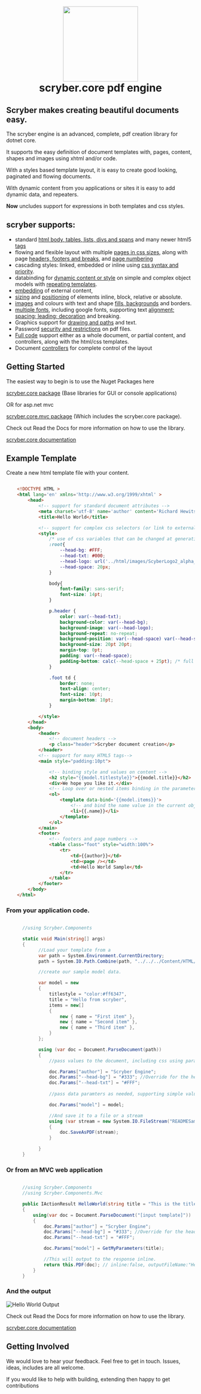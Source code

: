 <h1 align='center'>
    <img height='200' src='https://raw.githubusercontent.com/richard-scryber/scryber.core/master/ScyberLogo2_alpha_small.png'/>
    <br/>
    scryber.core pdf engine
</h1>

## Scryber makes creating beautiful documents easy.

The scryber engine is an advanced, complete, pdf creation library for dotnet core.

It supports the easy definition of document templates with, pages, content, shapes and images using xhtml and/or code.

With a styles based template layout, it is easy to create good looking, paginated and flowing documents.

With dynamic content from you applications or sites it is easy to add dynamic data, and repeaters.

**Now** uncludes support for expressions in both templates and css styles.



## scryber supports:

- standard [html body, tables, lists, divs and spans](https://scrybercore.readthedocs.io/en/latest/document_components.html) and many newer html5 [tags](https://scrybercore.readthedocs.io/en/latest/document_components.html)
- flowing and flexible layout with multiple [pages in css sizes](https://scrybercore.readthedocs.io/en/latest/document_pages.html), along with page [headers, footers and breaks](https://scrybercore.readthedocs.io/en/latest/document_pages.html), and [page numbering](https://scrybercore.readthedocs.io/en/latest/document_pagenumbering.html)
- cascading styles: linked, embedded or inline using [css syntax and priority](https://scrybercore.readthedocs.io/en/latest/document_styles.html).
- databinding for [dynamic content or style](https://scrybercore.readthedocs.io/en/latest/binding_model.html) on simple and complex object models with [repeating templates](https://scrybercore.readthedocs.io/en/latest/binding_model.html#using-objects).
- [embedding](https://scrybercore.readthedocs.io/en/latest/document_references.html) of external content,
- [sizing](https://scrybercore.readthedocs.io/en/latest/component_sizing.html) and [positioning](https://scrybercore.readthedocs.io/en/latest/component_positioning.html) of elements inline, block, relative or absolute.
- [images](https://scrybercore.readthedocs.io/en/latest/drawing_images.html) and colours with text and shape [fills, backgrounds](https://scrybercore.readthedocs.io/en/latest/drawing_image_backgrounds.html) and borders.
- [multiple fonts](https://scrybercore.readthedocs.io/en/latest/drawing_fonts.html), including google fonts, supporting text [alignment; spacing; leading; decoration](https://scrybercore.readthedocs.io/en/latest/document_textlayout.html) and breaking.
- Graphics support for [drawing and paths](https://scrybercore.readthedocs.io/en/latest/drawing_paths.html) and text.
- Password [security and restrictions](https://scrybercore.readthedocs.io/en/latest/document_security.html) on pdf files.
- [Full code](https://scrybercore.readthedocs.io/en/latest/document_code_vs_xml.html) support either as a whole document, or partial content, and controllers, along with the html/css templates.
- Document [controllers](https://scrybercore.readthedocs.io/en/latest/document_controllers.html) for complete control of the layout

## Getting Started

The easiest way to begin is to use the Nuget Packages here

[scryber.core package](https://www.nuget.org/packages/scryber.core/)
(Base libraries for GUI or console applications)

OR for asp.net mvc

[scryber.core.mvc package](https://www.nuget.org/packages/scryber.core.mvc/)
(Which includes the scryber.core package).

Check out Read the Docs for more information on how to use the library.

[scryber.core documentation](https://scrybercore.readthedocs.io/en/latest/)

## Example Template

Create a new html template file with your content.

```html

    <!DOCTYPE HTML >
    <html lang='en' xmlns='http://www.w3.org/1999/xhtml' >
        <head>
            <!-- support for standard document attributes -->
            <meta charset='utf-8' name='author' content='Richard Hewitson' />
            <title>Hello World</title>

            <!-- support for complex css selectors (or link to external style sheets )-->
            <style>
                /* use of css variables that can be changed at generation time */
                :root{
                    --head-bg: #FFF;
                    --head-txt: #000;
                    --head-logo: url('../html/images/ScyberLogo2_alpha_small.png');
                    --head-space: 20px;
                }

                body{
                    font-family: sans-serif;
                    font-size: 14pt;
                }

                p.header {
                    color: var(--head-txt);
                    background-color: var(--head-bg);
                    background-image: var(--head-logo);
                    background-repeat: no-repeat;
                    background-position: var(--head-space) var(--head-space);
                    background-size: 20pt 20pt;
                    margin-top: 0pt;
                    padding: var(--head-space);
                    padding-bottom: calc(--head-space + 25pt); /* full calc support */
                }

                .foot td {
                    border: none;
                    text-align: center;
                    font-size: 10pt;
                    margin-bottom: 10pt;
                }

            </style>
        </head>
        <body>
            <header>
                <!-- document headers -->
                <p class="header">Scryber document creation</p>
            </header>
            <!-- support for many HTML5 tags-->
            <main style="padding:10pt">

                <!-- binding style and values on content -->
                <h2 style="{{model.titlestyle}}">{{model.title}}</h2>
                <div>We hope you like it.</div>
                <!-- Loop over or nested items binding in the parameters -->
                <ol>
                    <template data-bind='{{model.items}}'>
                        <!-- and bind the name value in the current object -->
                        <li>{{.name}}</li> 
                    </template>
                </ol>
            </main>
            <footer>
                <!-- footers and page numbers -->
                <table class="foot" style="width:100%">
                    <tr>
                        <td>{{author}}</td>
                        <td><page /></td>
                        <td>Hello World Sample</td>
                    </tr>
                </table>
            </footer>
        </body>
    </html>

```

### From your application code.

```cs

      //using Scryber.Components

      static void Main(string[] args)
      {
            //Load your template from a 
            var path = System.Environment.CurrentDirectory;
            path = System.IO.Path.Combine(path, "../../../Content/HTML/READMESample.html");

            //create our sample model data.

            var model = new
            {
                titlestyle = "color:#ff6347",
                title = "Hello from scryber",
                items = new[]
                {
                    new { name = "First item" },
                    new { name = "Second item" },
                    new { name = "Third item" },
                }
            };

            using (var doc = Document.ParseDocument(path))
            {
                //pass values to the document, including css using params

                doc.Params["author"] = "Scryber Engine";
                doc.Params["--head-bg"] = "#333"; //Override for the header background
                doc.Params["--head-txt"] = "#FFF";
                
                //pass data paramters as needed, supporting simple values, arrays or complex classes.

                doc.Params["model"] = model;

                //And save it to a file or a stream
                using (var stream = new System.IO.FileStream("READMESample.pdf", System.IO.FileMode.Create))
                {
                    doc.SaveAsPDF(stream);
                }

            }
      }
```

### Or from an MVC web application

```cs

      //using Scryber.Components
      //using Scryber.Components.Mvc

      public IActionResult HelloWorld(string title = "This is the title")
      {
          using(var doc = Document.ParseDocument("[input template]"))
          {
              doc.Params["author"] = "Scryber Engine";
              doc.Params["--head-bg"] = "#333"; //Override for the header background
              doc.Params["--head-txt"] = "#FFF";

              doc.Params["model"] = GetMyParameters(title);

              //This will output to the response inline.
              return this.PDF(doc); // inline:false, outputFileName:"HelloWorld.pdf"
          }
      }
```

### And the output

![Hello World Output](https://raw.githubusercontent.com/richard-scryber/scryber.core/svgParsing/docs/images/helloworld.png)

Check out Read the Docs for more information on how to use the library.

[scryber.core documentation](https://scrybercore.readthedocs.io/en/latest/)


## Getting Involved

We would love to hear your feedback. Feel free to get in touch.
Issues, ideas, includes are all welcome.

If you would like to help with building, extending then happy to get contributions

